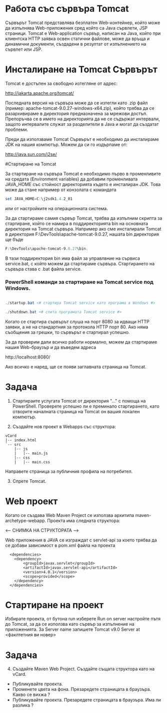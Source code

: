 # Работа със сървъра Tomcat 

Сървърът Tomcat представлява безплатен Web-контейнер, който може да изпълнява Web-приложения сред който са Java сървлети, JSP страници. 
Tomcat е Web-application сървър, написан на Java, който при клиентска HTTP заявка освен статични файлове, може да връща и динамични 
документи, създадени в резултат от изпълнението на сървлет или JSP.

# Инсталиране на Tomcat Сървърът 

Tomcat е достъпен за свободно изтегляне от адрес: 

http://jakarta.apache.org/tomcat/

Последната версия на сървъра може да се изтегли като .zip файл (пример: apache-tomcat-9.0.27-windows-x64.zip), който трябва да се
разархивираме в директория предназначена за мрежови достъп. Препоръчва се в името на директорията да не се съдържат интервали, 
защото интервалите служат за разделители в Java и могат да създатат проблеми. 

Преди да използваме Tomcat Сървърът е необходимо да инсталираме JDK на нашия компютър. Можем да си го издърпаме от:

http://java.sun.com/j2se/ 

#Стартиране на Tomcat 

За стартиране на сървъра Tomcat е необходимо първо в променливите на средата (Environment variables) да добавим променливата JAVA_HOME 
със стойност директорията където е инсталиран JDK. Това може да стане например от конзолата с командата 

``` PowerShell
set JAVA_HOME=C:\j2sdk1.4.2_01
```

или от настройките на операционната система. 

За да стартираме самия сървър Tomcat, трябва да изпълним скрипта за стартиране, който се намира в поддиректорията bin на основната 
директория на Tomcat сървъра. Например ако сме инсталирали Tomcat в директория F:\DevTools\apache-tomcat-9.0.27, нашата bin директория 
ще бъде 

``` PowerShell
F:\DevTools\apache-tomcat-9.0.27\bin. 
```

В тази поддиректория bin има файл за управлвние на сървиса service.bat, с който можем да стартираме сървъра. Стартирането на сървъра става с .bat файла service. 

### PowerShell команди за стартиране на Tomcat service под Windows.

``` PowerShell

./startup.bat <# стартира Tomcat service като програма в Wondows #>

./shutdown.bat <# спита програмата Tomcat service #>

```

Когато се стартира сървърът слуша на порт 8080 за идващи HTTP заявки, а не на стандартния за протокола HTTP порт 80. Ако няма съобщения за грешки, то сървърът е стартирал успешно. 

За да проверим дали всичко работи нормално, можем да стартираме нашия Web-браузър и да въведем адреса 

http://localhost:8080/

Ако всичко е наред, ще се появи заглавната страница на Tomcat. 

# Задача

1. Стартираите услугата Tomcat от директория "..." с помоща на PowerShell. Проверете успешно ли е преминало стартирането, като отворите началната страница на Tomcat он вашия локален компютър.

2. Създайте нов проект в Webapps със структора:

```
vCard
|-- index.html
`-- src
    |-- js
    |   |-- main.js
    |-- css
    |   |-- main.css
```

Направете страница за публичния профила на потребител.

3. Спрете Tomcat.

# Web проект

Когато се създава Web Maven Project се използва архитипа maven-archetype-webapp. Проекта има следната структора:

<-- СНИМКА НА СТРУКТОРАТА -->

Web приложения в JAVA се изграждат с servlet-api за което трябва да се добави зависимост в pom.xml файла на проекта 

```
  <dependencies>
    <dependency>
	    <groupId>javax.servlet</groupId>
	    <artifactId>javax.servlet-api</artifactId>
	    <version>4.0.1</version>
	    <scope>provided</scope>
    </dependency>
  </dependencies>
```

# Стартиране на проект

Избирате проекта, от бутона run изберете Run on server настройте пътя до Tomcat, за да се използва като сървър за изпълнение на приложенията. За Server name запишете Tomcat v9.0 Server at <факлтетния ви новер>

# Задача

4. Създайте Maven Web Project. Създайте същата структора като на vCard. 
- Публикувайте проекта.
- Променете цвета на фона. Презаредете страницата в браузъра. Какво се вихжа ? 
- Публикувайте проекта. Презаредете страницата в браузъра. Има ли разлика ? 

